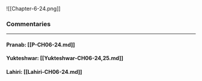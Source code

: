 ![[Chapter-6-24.png]]

### Commentaries

---

#### Pranab: [[P-CH06-24.md]]

#### Yukteshwar: [[Yukteshwar-CH06-24,25.md]]

#### Lahiri: [[Lahiri-CH06-24.md]]

